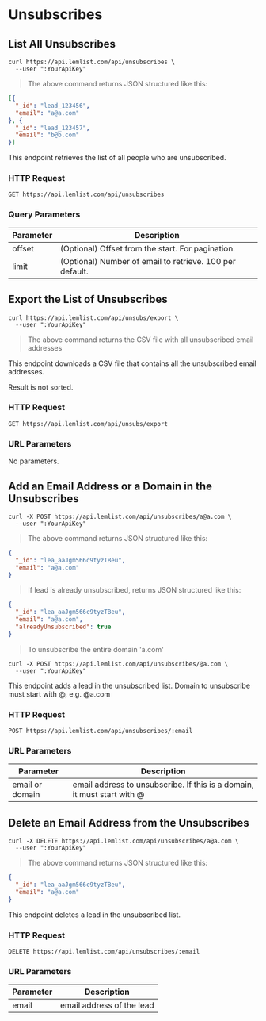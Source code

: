 # Unsubscribes

## List All Unsubscribes

```shell
curl https://api.lemlist.com/api/unsubscribes \
  --user ":YourApiKey"
```

> The above command returns JSON structured like this:

```json
[{
  "_id": "lead_123456",
  "email": "a@a.com"
}, {
  "_id": "lead_123457",
  "email": "b@b.com"
}]
```

This endpoint retrieves the list of all people who are unsubscribed.

### HTTP Request

`GET https://api.lemlist.com/api/unsubscribes`

### Query Parameters

Parameter | Description
--------- | -----------
offset | (Optional) Offset from the start. For pagination.
limit | (Optional) Number of email to retrieve. 100 per default.


## Export the List of Unsubscribes

```shell
curl https://api.lemlist.com/api/unsubs/export \
  --user ":YourApiKey"
```

> The above command returns the CSV file with all unsubscribed email addresses

This endpoint downloads a CSV file that contains all the unsubscribed email addresses.

Result is not sorted.

### HTTP Request

`GET https://api.lemlist.com/api/unsubs/export`

### URL Parameters

No parameters.


## Add an Email Address or a Domain in the Unsubscribes

```shell
curl -X POST https://api.lemlist.com/api/unsubscribes/a@a.com \
  --user ":YourApiKey"
```

> The above command returns JSON structured like this:

```json
{
  "_id": "lea_aaJgm566c9tyzTBeu",
  "email": "a@a.com"
}
```

> If lead is already unsubscribed, returns JSON structured like this:

```json
{
  "_id": "lea_aaJgm566c9tyzTBeu",
  "email": "a@a.com",
  "alreadyUnsubscribed": true
}
```

> To unsubscribe the entire domain 'a.com'

```shell
curl -X POST https://api.lemlist.com/api/unsubscribes/@a.com \
  --user ":YourApiKey"
```

This endpoint adds a lead in the unsubscribed list.
Domain to unsubscribe must start with @, e.g. @a.com

### HTTP Request

`POST https://api.lemlist.com/api/unsubscribes/:email`

### URL Parameters

Parameter | Description
--------- | -----------
email or domain | email address to unsubscribe. If this is a domain, it must start with @


## Delete an Email Address from the Unsubscribes

```shell
curl -X DELETE https://api.lemlist.com/api/unsubscribes/a@a.com \
  --user ":YourApiKey"
```

> The above command returns JSON structured like this:

```json
{
  "_id": "lea_aaJgm566c9tyzTBeu",
  "email": "a@a.com"
}
```

This endpoint deletes a lead in the unsubscribed list.

### HTTP Request

`DELETE https://api.lemlist.com/api/unsubscribes/:email`

### URL Parameters

Parameter | Description
--------- | -----------
email | email address of the lead
